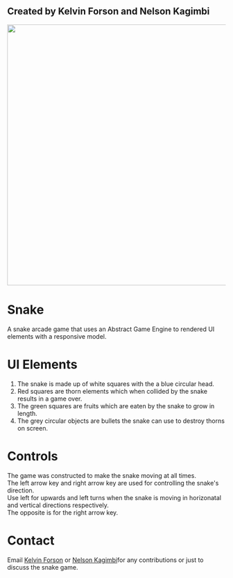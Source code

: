 ## Created by Kelvin Forson and Nelson Kagimbi

<img src="https://imgur.com/Uloi3WH.gif" width=600><br>


# Snake
A snake arcade game that uses an Abstract Game Engine to rendered UI elements with a responsive model. 

# UI Elements
1. The snake is made up of white squares with the a blue circular head.
2. Red squares are  thorn elements which when collided by the snake results in a game over.
3. The green squares are fruits which are eaten by the snake to grow in length.
4. The grey circular objects are bullets the snake can use to destroy thorns on screen.


# Controls
The game was constructed to make the snake moving at all times.<br> 
The left arrow key and right arrow key are used for controlling the snake's direction. <br>
Use left for upwards and left turns when the snake is moving in horizonatal and vertical directions respectively.<br>
The opposite is for the right arrow key.<br>

# Contact

Email [Kelvin Forson](<mailto:KelvinForson2023@u.northwestern.edu>)  or [Nelson Kagimbi](<mailto:NelsonKagimbi@u.northwestern.edu>)for any contributions or just to discuss the snake game.
